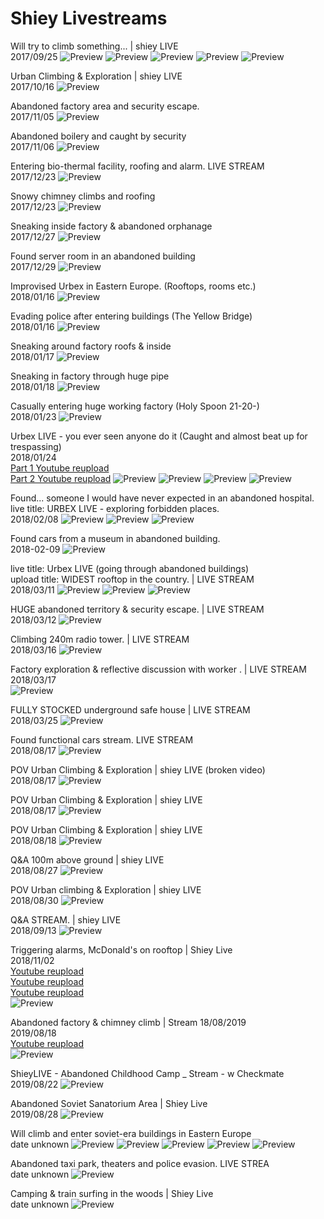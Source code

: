 # Shiey Livestreams

Will try to climb something... | shiey LIVE  
2017/09/25
![Preview](stream_preview/2017-09-25_1.jpg)
![Preview](stream_preview/2017-09-25_2.jpg)
![Preview](stream_preview/2017-09-25_3.jpg)
![Preview](stream_preview/2017-09-25_4.jpg)
![Preview](stream_preview/2017-09-25_5.jpg)

Urban Climbing & Exploration | shiey LIVE  
2017/10/16
![Preview](stream_preview/2017-10-16.jpg)

Abandoned factory area and security escape.  
2017/11/05
![Preview](stream_preview/2017-11-05.jpg)

Abandoned boilery and caught by security  
2017/11/06
![Preview](stream_preview/2017-11-06.jpg)

Entering bio-thermal facility, roofing and alarm. LIVE STREAM  
2017/12/23
![Preview](stream_preview/2017-12-23A.jpg)

Snowy chimney climbs and roofing  
2017/12/23
![Preview](stream_preview/2017-12-23B.jpg)

Sneaking inside factory & abandoned orphanage  
2017/12/27
![Preview](stream_preview/2017-12-27.jpg)

Found server room in an abandoned building  
2017/12/29
![Preview](stream_preview/2017-12-29.jpg)

Improvised Urbex in Eastern Europe. (Rooftops, rooms etc.)  
2018/01/16
![Preview](stream_preview/Improvised_Urbex_in_Eastern_Europe._Rooftops_rooms_etc..jpg)

Evading police after entering buildings (The Yellow Bridge)  
2018/01/16
![Preview](stream_preview/2018-01-16.jpg)

Sneaking around factory roofs & inside  
2018/01/17
![Preview](stream_preview/2018-01-17.jpg)

Sneaking in factory through huge pipe  
2018/01/18
![Preview](stream_preview/2018-01-18.jpg)

Casually entering huge working factory (Holy Spoon 21-20-)  
2018/01/23
![Preview](stream_preview/2018-01-23.jpg)

Urbex LIVE - you ever seen anyone do it (Caught and almost beat up for trespassing)  
2018/01/24  
[Part 1 Youtube reupload](https://www.youtube.com/watch?v=IVVCHHwY1FI)  
[Part 2 Youtube reupload](https://www.youtube.com/watch?v=ciRDzIfjLzk)
![Preview](stream_preview/2018-01-25_1.jpg)
![Preview](stream_preview/2018-01-25_2.jpg)
![Preview](stream_preview/2018-01-25_3.jpg)
![Preview](stream_preview/2018-01-24.jpg)

Found... someone I would have never expected in an abandoned hospital.  
live title: URBEX LIVE - exploring forbidden places.  
2018/02/08
![Preview](stream_preview/2018-02-08_1.jpg)
![Preview](stream_preview/2018-02-08.jpg)
![Preview](stream_preview/2018-02-08_2.jpg)

Found cars from a museum in abandoned building.  
2018-02-09
![Preview](stream_preview/2018-02-09.jpg)

live title: Urbex LIVE (going through abandoned buildings)  
upload title: WIDEST rooftop in the country. | LIVE STREAM  
2018/03/11
![Preview](stream_preview/2018-Late.jpg)
![Preview](stream_preview/2018-03-11_2.jpg)
![Preview](stream_preview/2018-03-11_3.jpg)

HUGE abandoned territory & security escape. | LIVE STREAM  
2018/03/12
![Preview](stream_preview/2018-03-12.jpg)

Climbing 240m radio tower. | LIVE STREAM  
2018/03/16
![Preview](stream_preview/2018-03-16.jpg)

Factory exploration & reflective discussion with worker . | LIVE STREAM  
2018/03/17  
![Preview](stream_preview/2018-03-17.jpg)

FULLY STOCKED underground safe house | LIVE STREAM  
2018/03/25
![Preview](stream_preview/2018-03-25.jpg)

Found functional cars stream. LIVE STREAM  
2018/08/17
![Preview](stream_preview/2018-08-17.jpg)

POV Urban Climbing & Exploration | shiey LIVE (broken video)  
2018/08/17
![Preview](stream_preview/2018-08-17_1-a5oeBpMTIFc.jpg)

POV Urban Climbing & Exploration | shiey LIVE  
2018/08/17
![Preview](stream_preview/2018-08-17_2-iUgk_rIb2pE.jpg)

POV Urban Climbing & Exploration | shiey LIVE  
2018/08/18
![Preview](stream_preview/2018-08-18_4-PbgIFFzfFlo_cut.jpg)

Q&A 100m above ground | shiey LIVE  
2018/08/27
![Preview](stream_preview/2018-08-27.jpg)

POV Urban climbing & Exploration | shiey LIVE  
2018/08/30
![Preview](stream_preview/2018-08-30_5-3gnkPQDOuY4.jpg)

Q&A STREAM. | shiey LIVE  
2018/09/13
![Preview](stream_preview/2018-09-13.jpg)

Triggering alarms, McDonald's on rooftop | Shiey Live  
2018/11/02  
[Youtube reupload](https://www.youtube.com/watch?v=iHaj2lXz9J0)  
[Youtube reupload](https://www.youtube.com/watch?v=FjHGqGLPAS8)  
[Youtube reupload](https://www.youtube.com/watch?v=PZh3YlR85Lg)  
![Preview](stream_preview/Triggering_alarms__McDonald_s_on_rooftop___Shiey_Live.jpg)

Abandoned factory & chimney climb | Stream 18/08/2019  
2019/08/18  
[Youtube reupload](https://www.youtube.com/watch?v=klyDw8HvPEM)  
![Preview](stream_preview/2019-08-18.jpg)

ShieyLIVE - Abandoned Childhood Camp _ Stream - w Checkmate  
2019/08/22
![Preview](stream_preview/2019-08-22.jpg)

Abandoned Soviet Sanatorium Area | Shiey Live  
2019/08/28
![Preview](stream_preview/Abandoned_Soviet_Sanatorium_Area___Shiey_Live.jpg)

Will climb and enter soviet-era buildings in Eastern Europe  
date unknown
![Preview](stream_preview/Will_climb_and_enter_soviet-era_buildings_in_Eastern_Europe1.jpg)
![Preview](stream_preview/Will_climb_and_enter_soviet-era_buildings_in_Eastern_Europe2.jpg)
![Preview](stream_preview/Will_climb_and_enter_soviet-era_buildings_in_Eastern_Europe3.jpg)
![Preview](stream_preview/Will_climb_and_enter_soviet-era_buildings_in_Eastern_Europe4.jpg)
![Preview](stream_preview/Will_climb_and_enter_soviet-era_buildings_in_Eastern_Europe5.jpg)

Abandoned taxi park, theaters and police evasion. LIVE STREA  
date unknown
![Preview](stream_preview/Abandoned_taxi_park_theaters_and_police_evasion._LIVE_STREA.jpg)

Camping & train surfing in the woods | Shiey Live  
date unknown
![Preview](stream_preview/Camping___train_surfing_in_the_woods___Shiey_Live.jpg)